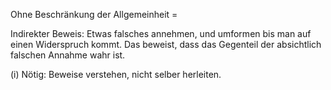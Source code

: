 Ohne Beschränkung der Allgemeinheit =

Indirekter Beweis: Etwas falsches annehmen, und umformen bis man auf einen Widerspruch kommt. Das beweist, dass das Gegenteil der absichtlich falschen Annahme wahr ist.


(i) Nötig: Beweise verstehen, nicht selber herleiten.
